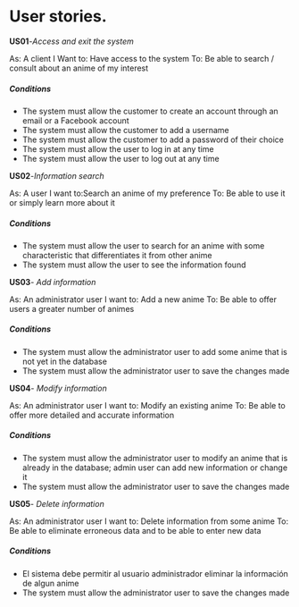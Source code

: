 # User stories.

**US01**-*Access and exit the system*

As: A client  I Want to: Have access to the system To: Be able to search / consult about an anime of my interest

##### Conditions
- The system must allow the customer to create an account through an email or a Facebook account
- The system must allow the customer to add a username
- The system must allow the customer to add a password of their choice
- The system must allow the user to log in at any time
- The system must allow the user to log out at any time 


**US02**-*Information search*

As: A user I want to:Search an anime of my preference To: Be able to use it or simply learn more about it

##### Conditions
- The system must allow the user to search for an anime with some characteristic that differentiates it from other anime
- The system must allow the user to see the information found


**US03**- *Add information*

As: An administrator user I want to: Add a new anime To: Be able to offer users a greater number of animes

##### Conditions
- The system must allow the administrator user to add some anime that is not yet in the database
- The system must allow the administrator user to save the changes made


**US04**- *Modify information*

As: An administrator user I want to: Modify an existing anime To: Be able to offer more detailed and accurate information

##### Conditions
- The system must allow the administrator user to modify an anime that is already in the database; admin user can add new information or change it 
- The system must allow the administrator user to save the changes made


**US05**- *Delete information*

As: An administrator user I want to: Delete information from some anime To: Be able to eliminate erroneous data and to be able to enter new data

##### Conditions
- El sistema debe permitir al usuario administrador eliminar la información de algun anime 
- The system must allow the administrator user to save the changes made
